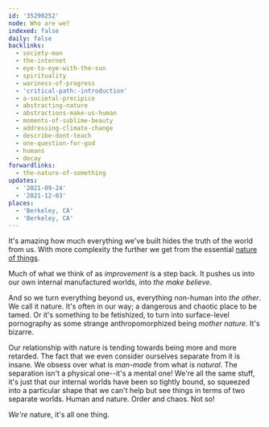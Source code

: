 ```yaml
---
id: '35290252'
node: Who are we?
indexed: false
daily: false
backlinks:
  - society-man
  - the-internet
  - eye-to-eye-with-the-sun
  - spirituality
  - wariness-of-progress
  - 'critical-path:-introduction'
  - a-societal-precipice
  - abstracting-nature
  - abstractions-make-us-human
  - moments-of-sublime-beauty
  - addressing-climate-change
  - describe-dont-teach
  - one-question-for-god
  - humans
  - decay
forwardlinks:
  - the-nature-of-something
updates:
  - '2021-09-24'
  - '2021-12-03'
places:
  - 'Berkeley, CA'
  - 'Berkeley, CA'
---
```

It's amazing how much everything we've built hides the truth of the world from us. With more complexity the further we get from the essential [nature of things](the-nature-of-something.md). 

Much of what we think of as *improvement* is a step back. It pushes us into our own internal manufactured worlds, into *the make believe*. 

And so we turn everything beyond us, everything non-human into *the other*. We call it nature. It's often in our way; a dangerous and chaotic place to be tamed. Or it's something to be fetishized, to turn into surface-level pornography as some strange anthropomorphized being *mother nature*. It's bizarre. 

Our relationship with nature is tending towards being more and more retarded. The fact that we even consider ourselves separate from it is insane. We obsess over what is *man-made* from what is *natural*. The separation isn't a physical one--it's a mental one! We're all the same stuff, it's just that our internal worlds have been so tightly bound, so squeezed into a particular shape that we can't help but see things in terms of two separate worlds. Human and nature. Order and chaos. Not so!

*We're* nature, it's all one thing.
